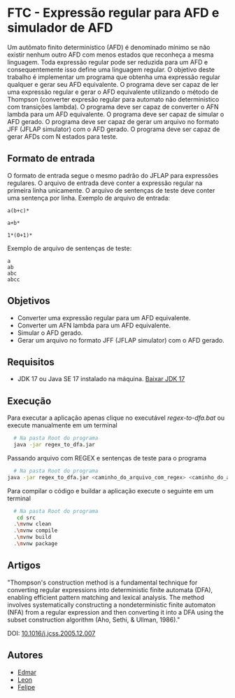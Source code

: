 ﻿
# FTC - Expressão regular para AFD e simulador de AFD

Um autômato finito determinístico (AFD) é denominado mínimo se não existir nenhum outro AFD com menos estados que reconheça a mesma linguagem. Toda expressão regular pode ser reduzida para um AFD e consequentemente isso define uma linguagem regular. O objetivo deste trabalho é implementar um programa que obtenha uma expressão regular qualquer e gerar seu AFD equivalente. O programa deve ser capaz de ler uma expressão regular e gerar o AFD equivalente utilizando o método de Thompson (converter expresão regular para automato não deterministico com transições lambda). O programa deve ser capaz de converter o AFN lambda para um AFD equivalente. O programa deve ser capaz de simular o AFD gerado. O programa deve ser capaz de gerar um arquivo no formato JFF (JFLAP simulator) com o AFD gerado. O programa deve ser capaz de gerar AFDs com N estados para teste.


## Formato de entrada

O formato de entrada segue o mesmo padrão do JFLAP para expressões regulares. O arquivo de entrada deve conter a expressão regular na primeira linha unicamente. O arquivo de sentenças de teste deve conter uma sentença por linha. Exemplo de arquivo de entrada:

```
a(b+c)*
```

```
a+b*
```

```
1*(0+1)*
```

Exemplo de arquivo de sentenças de teste:

```
a
ab
abc
abcc
```

## Objetivos

- Converter uma expressão regular para um AFD equivalente.
- Converter um AFN lambda para um AFD equivalente.
- Simular o AFD gerado.
- Gerar um arquivo no formato JFF (JFLAP simulator) com o AFD gerado.


## Requisitos

- JDK 17 ou Java SE 17 instalado na máquina. [Baixar JDK 17](https://www.oracle.com/br/java/technologies/downloads/#jdk17-windows)


## Execução

Para executar a aplicação apenas clique no executável *regex-to-dfa.bat*
ou execute manualmente em um terminal

```bash
  # Na pasta Root do programa
  java -jar regex_to_dfa.jar
```

Passando arquivo com REGEX e sentenças de teste para o programa

```bash
  # Na pasta Root do programa
java -jar regex_to_dfa.jar <caminho_do_arquivo_com_regex> <caminho_do_arquivo_de_sentenças>

```

Para compilar o código e buildar a aplicação execute o seguinte em um terminal
```bash
  # Na pasta Root do programa
   cd src 
  .\mvnw clean
  .\mvnw compile
  .\mvnw build
  .\mvnw package
``` 
## Artigos

"Thompson's construction method is a fundamental technique for converting regular expressions into deterministic finite automata (DFA), enabling efficient pattern matching and lexical analysis. The method involves systematically constructing a nondeterministic finite automaton (NFA) from a regular expression and then converting it into a DFA using the subset construction algorithm (Aho, Sethi, & Ullman, 1986)."

DOI: [10.1016/j.jcss.2005.12.007](https://doi.org/10.1145/363347.363387)

## Autores

- [Edmar](https://www.github.com/Lexizz7)
- [Leon](https://www.github.com/leon-junio)
- [Felipe](https://github.com/felagmoura)

